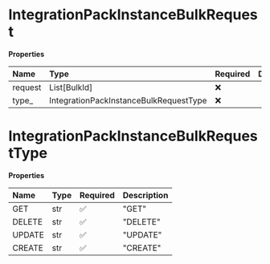 # IntegrationPackInstanceBulkRequest

**Properties**

| Name    | Type                                   | Required | Description |
| :------ | :------------------------------------- | :------- | :---------- |
| request | List[BulkId]                           | ❌       |             |
| type\_  | IntegrationPackInstanceBulkRequestType | ❌       |             |

# IntegrationPackInstanceBulkRequestType

**Properties**

| Name   | Type | Required | Description |
| :----- | :--- | :------- | :---------- |
| GET    | str  | ✅       | "GET"       |
| DELETE | str  | ✅       | "DELETE"    |
| UPDATE | str  | ✅       | "UPDATE"    |
| CREATE | str  | ✅       | "CREATE"    |

